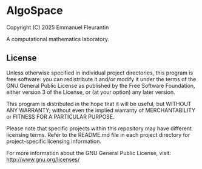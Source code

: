 # AlgoSpace

Copyright (C) 2025 Emmanuel Fleurantin

A computational mathematics laboratory.

## License

Unless otherwise specified in individual project directories, this program is free software: you can redistribute it and/or modify it under the terms of the GNU General Public License as published by the Free Software Foundation, either version 3 of the License, or (at your option) any later version.

This program is distributed in the hope that it will be useful, but WITHOUT ANY WARRANTY; without even the implied warranty of MERCHANTABILITY or FITNESS FOR A PARTICULAR PURPOSE. 

Please note that specific projects within this repository may have different licensing terms. Refer to the README.md file in each project directory for project-specific licensing information.

For more information about the GNU General Public License, visit: http://www.gnu.org/licenses/
